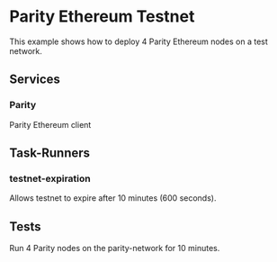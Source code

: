 # Parity Ethereum Testnet

This example shows how to deploy 4 Parity Ethereum nodes on a test network.

## Services

### Parity
Parity Ethereum client

## Task-Runners

### testnet-expiration
Allows testnet to expire after 10 minutes (600 seconds).

## Tests
Run 4 Parity nodes on the parity-network for 10 minutes.